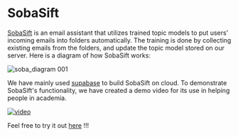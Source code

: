 # SobaSift

[SobaSift](https://sobasift.vercel.app) is an email assistant that utilizes trained topic models to put users' incoming emails into folders automatically. The training is done by collecting existing emails from the folders, and update the topic model stored on our server. Here is a diagram of how SobaSift works:

![soba_diagram 001](https://github.com/victor11235/SobaSift/assets/76926228/5193c020-22c9-4237-a7b7-e7ca7859af67)

We have mainly used [supabase](https://supabase.com) to build SobaSift on cloud. To demonstrate SobaSift's functionality, we have created a demo video for its use in helping people in academia. 


[![video](https://img.youtube.com/vi/tXhohQuqSwc/maxresdefault.jpg)](https://youtu.be/tXhohQuqSwc)

Feel free to try it out [here](https://sobasift.vercel.app) !!!
